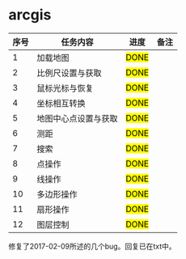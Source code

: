 # arcgis

序号         | 任务内容           | 进度   | 备注   |
--------------------|----------------|-----------------------|-----------------------|
1| 加载地图  | <mark>DONE<mark>   | |
2| 比例尺设置与获取  | <mark>DONE<mark>   | |
3| 鼠标光标与恢复  | <mark>DONE<mark>  | |
4| 坐标相互转换  | <mark>DONE<mark>   | |
5| 地图中心点设置与获取  | <mark>DONE<mark>   | |
6| 测距  | <mark>DONE<mark> | |
7| 搜索  |  <mark>DONE<mark>| |
8| 点操作 | <mark>DONE<mark>  |  |
9| 线操作  | <mark>DONE<mark> |  |
10| 多边形操作  | <mark>DONE<mark> |  |
11| 扇形操作  | <mark>DONE<mark>  | |
12| 图层控制  | <mark>DONE<mark>  | |

修复了2017-02-09所述的几个bug。回复已在txt中。
